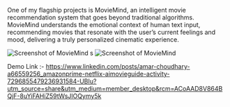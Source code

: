 One of my flagship projects is MovieMind, an intelligent movie recommendation system that goes beyond traditional algorithms. MovieMind understands the emotional context of human text input, recommending movies that resonate with the user’s current feelings and mood, delivering a truly personalized cinematic experience.


  <img src="https://github.com/user-attachments/assets/b59ed44f-7cbc-49ae-8bd3-bd1e15257cb6" alt="Screenshot of MovieMind s" style="max-width:100%; height:auto;">
  <img src="https://i.postimg.cc/gcCWfsd8/Screenshot-2025-02-18-020554.png" alt="Screenshot of MovieMind " style="max-width:100%; height:auto;">

Demo Link :- https://www.linkedin.com/posts/amar-choudhary-a66559256_amazonprime-netflix-aimovieguide-activity-7296855479236931584-UBIu?utm_source=share&utm_medium=member_desktop&rcm=ACoAAD8V864BQjF-8uYiFAHiZ59tWsJlOQymy5k
